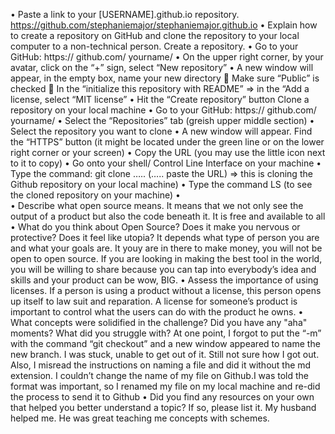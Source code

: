 •	Paste a link to your [USERNAME].github.io repository. https://github.com/stephaniemajor/stephaniemajor.github.io
•	Explain how to create a repository on GitHub and clone the repository to your local computer to a non-technical person.
 Create a repository.
•	Go to your GitHub: https:// github.com/ yourname/
•	On the upper right corner, by your avatar, click on the “+” sign, select “New repository”
•	A new window will appear, in the empty box, name your new directory
	Make sure “Public” is checked
	In the “initialize this repository with README”  => in the “Add a license, select “MIT license”
•	Hit the “Create repository” button
Clone a repository on your local machine
•	Go to your GitHub: https:// github.com/ yourname/
•	Select the “Repositories” tab (greish upper middle section)
•	Select the repository you want to clone
•	A new window will appear. Find the “HTTPS” button (it might be located under the green line or on the lower right corner or your screen)
•	Copy the URL (you may use the little icon next to it to copy)
•	Go onto your shell/ Control Line Interface on your machine
•	Type the command: git clone ….. (….. paste the URL) => this is cloning the Github repository on your local machine)
•	Type the command LS (to see the cloned repository on your machine)
•	
•	Describe what open source means. It means that we not only see the output of a product but also the code beneath it. It is free and available to all
•	What do you think about Open Source? Does it make you nervous or protective? Does it feel like utopia? It depends what type of person you are and what your goals are. It youy are in there to make money, you will not be open to open source. If you are looking in making the best tool in the world, you will be willing to share because you can tap into everybody’s idea and skills and your product can be wow, BIG.
•	Assess the importance of using licenses. If a person is using a product without a license, this person opens up itself to law suit and reparation.  A license for someone’s product is important to control what the users can do with the product he owns. 
•	What concepts were solidified in the challenge? Did you have any "aha" moments? What did you struggle with? At one point, I forgot to put the “-m” with the command “git checkout” and a new window appeared to name the new branch. I was stuck, unable to get out of it.  Still not sure how I got out. Also, I misread the instructions on naming a file and did it without the md extension. I couldn’t change the name of my file on Github.I was told the format was important, so I renamed my file on my local machine and re-did the process to send it to Github
•	Did you find any resources on your own that helped you better understand a topic? If so, please list it. My husband helped me. He was great teaching me concepts with schemes.
